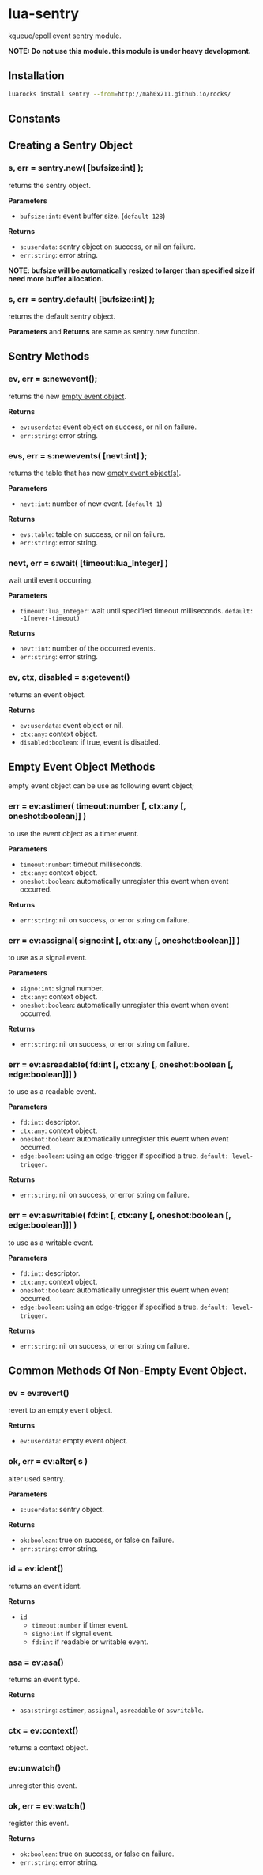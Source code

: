lua-sentry
===

kqueue/epoll event sentry module.

**NOTE: Do not use this module. this module is under heavy development.**


## Installation

```sh
luarocks install sentry --from=http://mah0x211.github.io/rocks/
```

## Constants


## Creating a Sentry Object

### s, err = sentry.new( [bufsize:int] );

returns the sentry object.


**Parameters**

- `bufsize:int`: event buffer size. (`default 128`)


**Returns**

- `s:userdata`: sentry object on success, or nil on failure.
- `err:string`: error string.


**NOTE: bufsize will be automatically resized to larger than specified size if need more buffer allocation.**


### s, err = sentry.default( [bufsize:int] );

returns the default sentry object.


**Parameters** and **Returns** are same as sentry.new function.


## Sentry Methods


### ev, err = s:newevent();

returns the new [empty event object](#empty-event-object-methods).

**Returns**

- `ev:userdata`: event object on success, or nil on failure.
- `err:string`: error string.


### evs, err = s:newevents( [nevt:int] );

returns the table that has new [empty event object(s)](#empty-event-object-methods).

**Parameters**

- `nevt:int`: number of new event. (`default 1`)

**Returns**

- `evs:table`: table on success, or nil on failure.
- `err:string`: error string.



### nevt, err = s:wait( [timeout:lua_Integer] )

wait until event occurring.


**Parameters**

- `timeout:lua_Integer`: wait until specified timeout milliseconds. `default: -1(never-timeout)`


**Returns**

- `nevt:int`: number of the occurred events.
- `err:string`: error string.


### ev, ctx, disabled = s:getevent()

returns an event object.


**Returns**

- `ev:userdata`: event object or nil.
- `ctx:any`: context object.
- `disabled:boolean`: if true, event is disabled.


## Empty Event Object Methods

empty event object can be use as following event object;

### err = ev:astimer( timeout:number [, ctx:any [, oneshot:boolean]] )

to use the event object as a timer event.

**Parameters**

- `timeout:number`: timeout milliseconds.
- `ctx:any`: context object.
- `oneshot:boolean`: automatically unregister this event when event occurred.


**Returns**

- `err:string`: nil on success, or error string on failure.


### err = ev:assignal( signo:int [, ctx:any [, oneshot:boolean]] )

to use as a signal event.

**Parameters**

- `signo:int`: signal number.
- `ctx:any`: context object.
- `oneshot:boolean`: automatically unregister this event when event occurred.


**Returns**

- `err:string`: nil on success, or error string on failure.


### err = ev:asreadable( fd:int [, ctx:any [, oneshot:boolean [, edge:boolean]]] )

to use as a readable event.

**Parameters**

- `fd:int`: descriptor.
- `ctx:any`: context object.
- `oneshot:boolean`: automatically unregister this event when event occurred.
- `edge:boolean`: using an edge-trigger if specified a true. `default: level-trigger`.


**Returns**

- `err:string`: nil on success, or error string on failure.


### err = ev:aswritable( fd:int [, ctx:any [, oneshot:boolean [, edge:boolean]]] )

to use as a writable event.

**Parameters**

- `fd:int`: descriptor.
- `ctx:any`: context object.
- `oneshot:boolean`: automatically unregister this event when event occurred.
- `edge:boolean`: using an edge-trigger if specified a true. `default: level-trigger`.


**Returns**

- `err:string`: nil on success, or error string on failure.


## Common Methods Of Non-Empty Event Object.


### ev = ev:revert()

revert to an empty event object.

**Returns**

- `ev:userdata`: empty event object.


### ok, err = ev:alter( s )

alter used sentry.

**Parameters**

- `s:userdata`: sentry object.

**Returns**

- `ok:boolean`: true on success, or false on failure.
- `err:string`: error string.


### id = ev:ident()

returns an event ident.


**Returns**

- `id`
    - `timeout:number` if timer event.
    - `signo:int` if signal event.
    - `fd:int` if readable or writable event.


### asa = ev:asa()

returns an event type.


**Returns**

- `asa:string`: `astimer`, `assignal`, `asreadable` or `aswritable`.


### ctx = ev:context()

returns a context object.


### ev:unwatch()

unregister this event.


### ok, err = ev:watch()

register this event.


**Returns**

- `ok:boolean`: true on success, or false on failure.
- `err:string`: error string.

